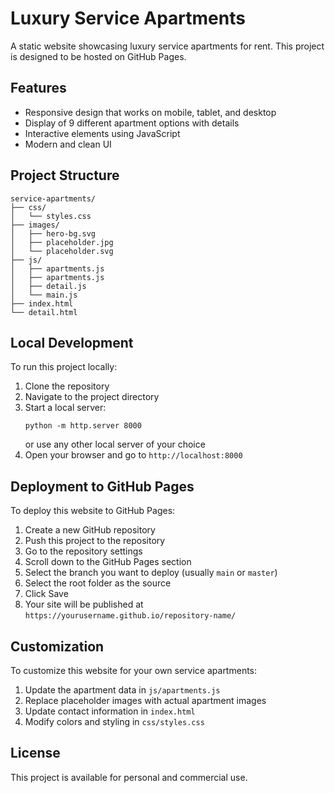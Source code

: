 # Luxury Service Apartments

A static website showcasing luxury service apartments for rent. This project is designed to be hosted on GitHub Pages.

## Features

- Responsive design that works on mobile, tablet, and desktop
- Display of 9 different apartment options with details
- Interactive elements using JavaScript
- Modern and clean UI

## Project Structure

```
service-apartments/
├── css/
│   └── styles.css
├── images/
│   ├── hero-bg.svg
│   ├── placeholder.jpg
│   └── placeholder.svg
├── js/
│   ├── apartments.js
│   ├── apartments.js
│   ├── detail.js
│   └── main.js
├── index.html
└── detail.html
```

## Local Development

To run this project locally:

1. Clone the repository
2. Navigate to the project directory
3. Start a local server:
   ```
   python -m http.server 8000
   ```
   or use any other local server of your choice
4. Open your browser and go to `http://localhost:8000`

## Deployment to GitHub Pages

To deploy this website to GitHub Pages:

1. Create a new GitHub repository
2. Push this project to the repository
3. Go to the repository settings
4. Scroll down to the GitHub Pages section
5. Select the branch you want to deploy (usually `main` or `master`)
6. Select the root folder as the source
7. Click Save
8. Your site will be published at `https://yourusername.github.io/repository-name/`

## Customization

To customize this website for your own service apartments:

1. Update the apartment data in `js/apartments.js`
2. Replace placeholder images with actual apartment images
3. Update contact information in `index.html`
4. Modify colors and styling in `css/styles.css`

## License

This project is available for personal and commercial use.
